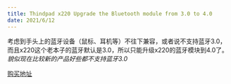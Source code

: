 ```yaml
---
title: Thindpad x220 Upgrade the Bluetooth module from 3.0 to 4.0
date: 2021/6/12
---
```

考虑到手头上的蓝牙设备（鼠标、耳机等）不往下兼容，或者说不支持蓝牙3.0，而且x220这个老本子的蓝牙默认是3.0，所以只能升级x220的蓝牙模块到4.0了。*貌似现在比较新的产品好些都不支持蓝牙3.0*

[购买地址](https://item.taobao.com/item.htm?spm=a1z09.2.0.0.3afc2e8dWwEBsT&id=585334985690&_u=cjnl1al0deb)

